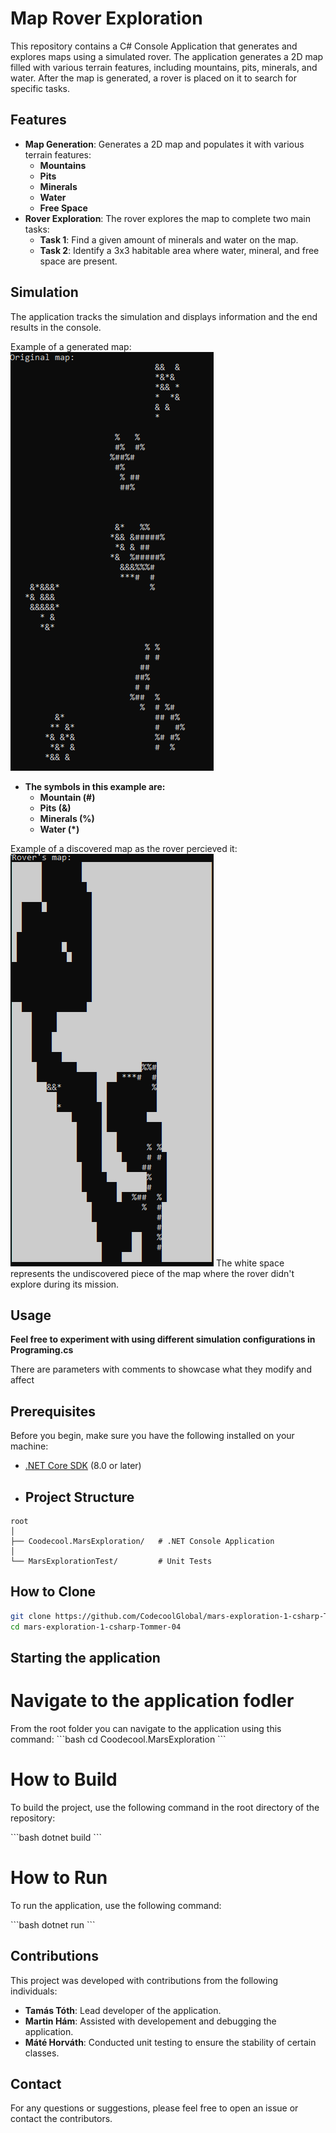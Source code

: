 ﻿# Map Rover Exploration

This repository contains a C# Console Application that generates and explores maps using a simulated rover. The application generates a 2D map filled with various terrain features, including mountains, pits, minerals, and water. After the map is generated, a rover is placed on it to search for specific tasks.

## Features

- **Map Generation**: Generates a 2D map and populates it with various terrain features:
  - **Mountains** 
  - **Pits** 
  - **Minerals** 
  - **Water** 
  - **Free Space** 
- **Rover Exploration**: The rover explores the map to complete two main tasks:
  - **Task 1**: Find a given amount of minerals and water on the map.
  - **Task 2**: Identify a 3x3 habitable area where water, mineral, and free space are present.

## Simulation

The application tracks the simulation and displays information and the end results in the console.

Example of a generated map:
![Generated Map](generatedmap.png)
- **The symbols in this example are:**
  - **Mountain (#)** 
  - **Pits (&)**  
  - **Minerals (%)** 
  - **Water (*)** 



Example of a discovered map as the rover percieved it:
![Discovered Map](discoveredmap.png)
The white space represents the undiscovered piece of the map where the rover didn't explore during its mission.

## Usage
  **Feel free to experiment with using different simulation configurations in Programing.cs**

  There are parameters with comments to showcase what they modify and affect

## Prerequisites

Before you begin, make sure you have the following installed on your machine:

- [.NET Core SDK](https://dotnet.microsoft.com/download) (8.0 or later)

- ## Project Structure

```
root
│
├── Coodecool.MarsExploration/   # .NET Console Application
│   
└── MarsExplorationTest/         # Unit Tests
```

## How to Clone

```bash
git clone https://github.com/CodecoolGlobal/mars-exploration-1-csharp-Tommer-04.git
cd mars-exploration-1-csharp-Tommer-04
```

## Starting the application

# Navigate to the application fodler

From the root folder you can navigate to the application using this command:
\`\`\`bash
cd Coodecool.MarsExploration
\`\`\`

# How to Build
To build the project, use the following command in the root directory of the repository:

\`\`\`bash
dotnet build
\`\`\`

# How to Run

To run the application, use the following command:

\`\`\`bash
dotnet run
\`\`\`

## Contributions

This project was developed with contributions from the following individuals:

- **Tamás Tóth**: Lead developer of the application.
- **Martin Hám**: Assisted with developement and debugging the application.
- **Máté Horváth**: Conducted unit testing to ensure the stability of certain classes.

## Contact

For any questions or suggestions, please feel free to open an issue or contact the contributors.